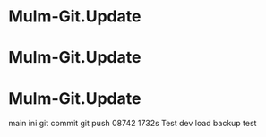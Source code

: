 # Mulm-Git.Update
# Mulm-Git.Update
# Mulm-Git.Update
main ini
git commit
git push 08742
1732s
Test 
dev load 
backup test 
